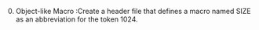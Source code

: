 0. Object-like Macro :Create a header file that defines a macro named SIZE as an abbreviation for the token 1024.
